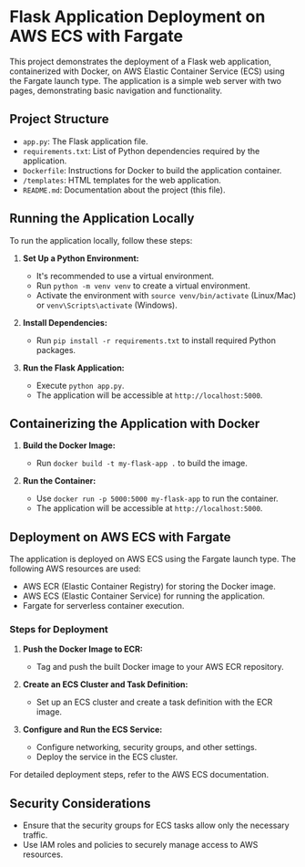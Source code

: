 # Flask Application Deployment on AWS ECS with Fargate

This project demonstrates the deployment of a Flask web application, containerized with Docker, on AWS Elastic Container Service (ECS) using the Fargate launch type. The application is a simple web server with two pages, demonstrating basic navigation and functionality.

## Project Structure

- `app.py`: The Flask application file.
- `requirements.txt`: List of Python dependencies required by the application.
- `Dockerfile`: Instructions for Docker to build the application container.
- `/templates`: HTML templates for the web application.
- `README.md`: Documentation about the project (this file).

## Running the Application Locally

To run the application locally, follow these steps:

1. **Set Up a Python Environment:**
   - It's recommended to use a virtual environment.
   - Run `python -m venv venv` to create a virtual environment.
   - Activate the environment with `source venv/bin/activate` (Linux/Mac) or `venv\Scripts\activate` (Windows).

2. **Install Dependencies:**
   - Run `pip install -r requirements.txt` to install required Python packages.

3. **Run the Flask Application:**
   - Execute `python app.py`.
   - The application will be accessible at `http://localhost:5000`.

## Containerizing the Application with Docker

1. **Build the Docker Image:**
   - Run `docker build -t my-flask-app .` to build the image.

2. **Run the Container:**
   - Use `docker run -p 5000:5000 my-flask-app` to run the container.
   - The application will be accessible at `http://localhost:5000`.

## Deployment on AWS ECS with Fargate

The application is deployed on AWS ECS using the Fargate launch type. The following AWS resources are used:

- AWS ECR (Elastic Container Registry) for storing the Docker image.
- AWS ECS (Elastic Container Service) for running the application.
- Fargate for serverless container execution.

### Steps for Deployment

1. **Push the Docker Image to ECR:**
   - Tag and push the built Docker image to your AWS ECR repository.

2. **Create an ECS Cluster and Task Definition:**
   - Set up an ECS cluster and create a task definition with the ECR image.

3. **Configure and Run the ECS Service:**
   - Configure networking, security groups, and other settings.
   - Deploy the service in the ECS cluster.

For detailed deployment steps, refer to the AWS ECS documentation.

## Security Considerations

- Ensure that the security groups for ECS tasks allow only the necessary traffic.
- Use IAM roles and policies to securely manage access to AWS resources.



